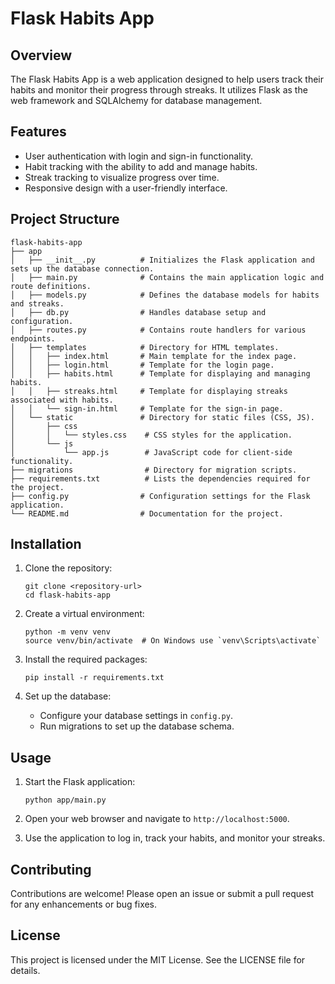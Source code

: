 # Flask Habits App

## Overview
The Flask Habits App is a web application designed to help users track their habits and monitor their progress through streaks. It utilizes Flask as the web framework and SQLAlchemy for database management.

## Features
- User authentication with login and sign-in functionality.
- Habit tracking with the ability to add and manage habits.
- Streak tracking to visualize progress over time.
- Responsive design with a user-friendly interface.

## Project Structure
```
flask-habits-app
├── app
│   ├── __init__.py          # Initializes the Flask application and sets up the database connection.
│   ├── main.py              # Contains the main application logic and route definitions.
│   ├── models.py            # Defines the database models for habits and streaks.
│   ├── db.py                # Handles database setup and configuration.
│   ├── routes.py            # Contains route handlers for various endpoints.
│   ├── templates            # Directory for HTML templates.
│   │   ├── index.html       # Main template for the index page.
│   │   ├── login.html       # Template for the login page.
│   │   ├── habits.html      # Template for displaying and managing habits.
│   │   ├── streaks.html     # Template for displaying streaks associated with habits.
│   │   └── sign-in.html     # Template for the sign-in page.
│   └── static               # Directory for static files (CSS, JS).
│       ├── css
│       │   └── styles.css    # CSS styles for the application.
│       └── js
│           └── app.js        # JavaScript code for client-side functionality.
├── migrations                # Directory for migration scripts.
├── requirements.txt          # Lists the dependencies required for the project.
├── config.py                # Configuration settings for the Flask application.
└── README.md                # Documentation for the project.
```

## Installation
1. Clone the repository:
   ```
   git clone <repository-url>
   cd flask-habits-app
   ```

2. Create a virtual environment:
   ```
   python -m venv venv
   source venv/bin/activate  # On Windows use `venv\Scripts\activate`
   ```

3. Install the required packages:
   ```
   pip install -r requirements.txt
   ```

4. Set up the database:
   - Configure your database settings in `config.py`.
   - Run migrations to set up the database schema.

## Usage
1. Start the Flask application:
   ```
   python app/main.py
   ```

2. Open your web browser and navigate to `http://localhost:5000`.

3. Use the application to log in, track your habits, and monitor your streaks.

## Contributing
Contributions are welcome! Please open an issue or submit a pull request for any enhancements or bug fixes.

## License
This project is licensed under the MIT License. See the LICENSE file for details.